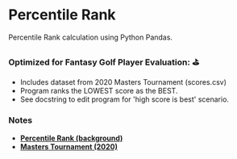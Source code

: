 # Percentile Rank 
Percentile Rank calculation using Python Pandas. 

### Optimized for Fantasy Golf Player Evaluation: ⛳
 - Includes dataset from 2020 Masters Tournament (scores.csv)
 - Program ranks the LOWEST score as the BEST.
 - See docstring to edit program for 'high score is best' scenario.

### Notes
 - **[Percentile Rank (background)](https://en.wikipedia.org/wiki/Percentile_rank)**
 - **[Masters Tournament (2020)](https://www.pgatour.com/tournaments/masters-tournament/past-results.html)**
